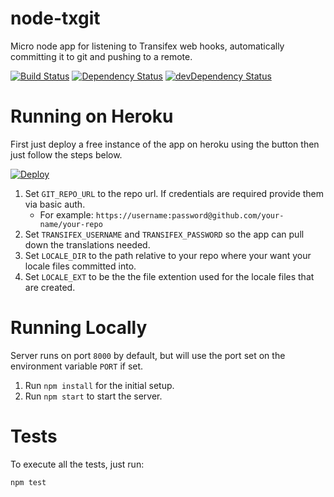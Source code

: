 # node-txgit
Micro node app for listening to Transifex web hooks, automatically committing it to git and pushing to a remote.

[![Build Status](https://travis-ci.org/CoursePark/node-txgit.svg?branch=master)](https://travis-ci.org/CoursePark/node-txgit)
[![Dependency Status](https://david-dm.org/CoursePark/node-txgit.svg)](https://david-dm.org/CoursePark/node-txgit)
[![devDependency Status](https://david-dm.org/CoursePark/node-txgit/dev-status.svg)](https://david-dm.org/CoursePark/node-txgit#info=devDependencies)

# Running on Heroku

First just deploy a free instance of the app on heroku using the button then just follow the steps below. 

[![Deploy](https://www.herokucdn.com/deploy/button.png)](https://heroku.com/deploy)

1. Set `GIT_REPO_URL` to the repo url. If credentials are required provide them via basic auth.
	- For example: `https://username:password@github.com/your-name/your-repo`
1. Set `TRANSIFEX_USERNAME` and `TRANSIFEX_PASSWORD` so the app can pull down the translations needed.
1. Set `LOCALE_DIR` to the path relative to your repo where your want your locale files committed into.
1. Set `LOCALE_EXT` to be the the file extention used for the locale files that are created.

# Running Locally

Server runs on port `8000` by default, but will use the port set
on the environment variable `PORT` if set.

1. Run `npm install` for the initial setup.
1. Run `npm start` to start the server.

# Tests

To execute all the tests, just run:

```
npm test
